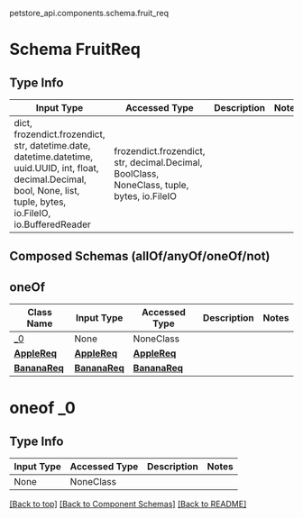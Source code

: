 petstore_api.components.schema.fruit_req
# Schema FruitReq

## Type Info
Input Type | Accessed Type | Description | Notes
------------ | ------------- | ------------- | -------------
dict, frozendict.frozendict, str, datetime.date, datetime.datetime, uuid.UUID, int, float, decimal.Decimal, bool, None, list, tuple, bytes, io.FileIO, io.BufferedReader | frozendict.frozendict, str, decimal.Decimal, BoolClass, NoneClass, tuple, bytes, io.FileIO |  |

## Composed Schemas (allOf/anyOf/oneOf/not)
## oneOf
Class Name | Input Type | Accessed Type | Description | Notes
------------- | ------------- | ------------- | ------------- | -------------
[_0](#oneof-_0) | None | NoneClass |  |
[**AppleReq**](apple_req.md) | [**AppleReq**](apple_req.md) | [**AppleReq**](apple_req.md) |  |
[**BananaReq**](banana_req.md) | [**BananaReq**](banana_req.md) | [**BananaReq**](banana_req.md) |  |

# oneof _0

## Type Info
Input Type | Accessed Type | Description | Notes
------------ | ------------- | ------------- | -------------
None | NoneClass |  |

[[Back to top]](#top) [[Back to Component Schemas]](../../../README.md#Component-Schemas) [[Back to README]](../../../README.md)
